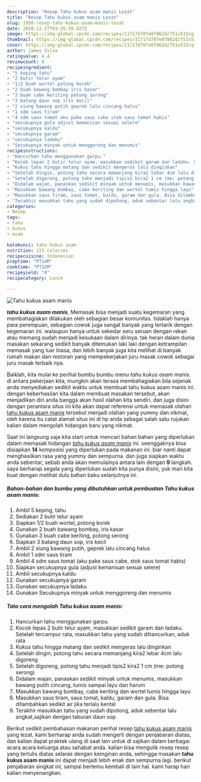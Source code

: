 ```yaml
---
description: "Resep Tahu kukus asam manis Lezat"
title: "Resep Tahu kukus asam manis Lezat"
slug: 1950-resep-tahu-kukus-asam-manis-lezat
date: 2020-11-27T03:35:39.827Z
image: https://img-global.cpcdn.com/recipes/11717d707e0f062d/751x532cq70/tahu-kukus-asam-manis-foto-resep-utama.jpg
thumbnail: https://img-global.cpcdn.com/recipes/11717d707e0f062d/751x532cq70/tahu-kukus-asam-manis-foto-resep-utama.jpg
cover: https://img-global.cpcdn.com/recipes/11717d707e0f062d/751x532cq70/tahu-kukus-asam-manis-foto-resep-utama.jpg
author: James Silva
ratingvalue: 4.4
reviewcount: 9
recipeingredient:
- "5 keping tahu"
- "2 butir telur ayam"
- "1/2 buah wortel potong korek"
- "2 buah bawang bombay iris kasar"
- "3 buah cabe keriting potong serong"
- "3 batang daun sop iris kecil"
- "2 siung bawang putih geprek lalu cincang halus"
- "1 sdm saus tiram"
- "4 sdm saus tomat aku pake saus cabe stok saus tomat habis"
- "secukupnya gula adjust kemanisan sesuai selere"
- "secukupnya kaldu"
- "secukupnya garam"
- "secukupnya ladaku"
- "Secukupnya minyak untuk menggoreng dan menumis"
recipeinstructions:
- "Hancurkan tahu menggunakan garpu."
- "Kocok lepas 2 butir telur ayam, masukkan sedikit garam dan ladaku. Setelah tercampur rata, masukkan tahu yang sudah dihancurkan, aduk rata"
- "Kukus tahu hingga matang dan sedikit mengeras lalu dinginkan"
- "Setelah dingin, potong tahu secara memanjang kira2 lebar 4cm lalu digoreng"
- "Setelah digoreng, potong tahu menjadi tipis2 kira2 1 cm (me: potong serong)"
- "Didalam wajan, panaskan sedikit minyak untuk menumis, masukkan bawang putih cincang, tumis sampai layu dan harum"
- "Masukkan bawang bombay, cabe keriting dan wortel tumis hingga layu"
- "Masukkan saus tiram, saus tomat, kaldu, garam dan gula. Bisa ditambahkan sedikit air jika terlalu kental"
- "Terakhir masukkan tahu yang sudah dipotong, aduk sebentar lalu angkat,sajikan dengan taburan daun sop"
categories:
- Resep
tags:
- tahu
- kukus
- asam

katakunci: tahu kukus asam 
nutrition: 223 calories
recipecuisine: Indonesian
preptime: "PT14M"
cooktime: "PT32M"
recipeyield: "4"
recipecategory: Lunch

---
```



![Tahu kukus asam manis](https://img-global.cpcdn.com/recipes/11717d707e0f062d/751x532cq70/tahu-kukus-asam-manis-foto-resep-utama.jpg)

<b><i>tahu kukus asam manis</i></b>, Memasak bisa menjadi suatu kegemaran yang membahagiakan dilakukan oleh sebagian besar komunitas. tidaklah hanya para perempuan, sebagian cowok juga sangat banyak yang tertarik dengan kegemaran ini. walaupun hanya untuk sekedar seru seruan dengan rekan atau memang sudah menjadi kesukaan dalam dirinya. tak heran dalam dunia masakan sekarang sedikit banyak ditemukan laki laki dengan ketrampilan memasak yang luar biasa, dan lebih banyak juga kita melihat di banyak rumah makan dan restoran yang mempekerjakan juru masak cowok sebagai juru masak terbaik nya.



Baiklah, kita mulai ke perihal bumbu bumbu menu <i>tahu kukus asam manis</i>. di antara pekerjaan kita, mungkin akan terasa membahagiakan bila sejenak anda menyediakan sedikit waktu untuk membuat tahu kukus asam manis ini. dengan keberhasilan kita dalam membuat masakan tersebut, akan menjadikan diri anda bangga akan hasil olahan kita sendiri. dan juga disini dengan perantara situs ini kita akan dapat referensi untuk memasak olahan <u>tahu kukus asam manis</u> tersebut menjadi olahan yang yummy dan nikmat, oleh karena itu catat alamat situs ini di hp anda sebagai salah satu rujukan kalian dalam mengolah hidangan baru yang nikmat.


Saat ini langsung saja kita start untuk mencari bahan bahan yang diperlukan dalam memasak hidangan <u><i>tahu kukus asam manis</i></u> ini. seenggaknya bisa disiapkan <b>14</b> komposisi yang diperlukan pada makanan ini. biar nanti dapat menghasilkan rasa yang yummy dan sempurna. dan juga siapkan waktu anda sebentar, sebab anda akan memulainya antara lain dengan <b>9</b> langkah. saya berharap segala yang diperlukan sudah kita punya disini, yuk mari kita buat dengan melihat dulu bahan baku selanjutnya ini.

<!--inarticleads1-->

##### Bahan-bahan dan bumbu yang dibutuhkan untuk pembuatan Tahu kukus asam manis:

1. Ambil 5 keping, tahu
1. Sediakan 2 butir telur ayam
1. Siapkan 1/2 buah wortel, potong korek
1. Gunakan 2 buah bawang bombay, iris kasar
1. Gunakan 3 buah cabe keriting, potong serong
1. Siapkan 3 batang daun sop, iris kecil
1. Ambil 2 siung bawang putih, geprek lalu cincang halus
1. Ambil 1 sdm saus tiram
1. Ambil 4 sdm saus tomat (aku pake saus cabe, stok saus tomat habis)
1. Siapkan secukupnya gula (adjust kemanisan sesuai selere)
1. Ambil secukupnya kaldu
1. Gunakan secukupnya garam
1. Gunakan secukupnya ladaku
1. Gunakan Secukupnya minyak untuk menggoreng dan menumis




<!--inarticleads2-->

##### Tata cara mengolah Tahu kukus asam manis:

1. Hancurkan tahu menggunakan garpu.
1. Kocok lepas 2 butir telur ayam, masukkan sedikit garam dan ladaku. Setelah tercampur rata, masukkan tahu yang sudah dihancurkan, aduk rata
1. Kukus tahu hingga matang dan sedikit mengeras lalu dinginkan
1. Setelah dingin, potong tahu secara memanjang kira2 lebar 4cm lalu digoreng
1. Setelah digoreng, potong tahu menjadi tipis2 kira2 1 cm (me: potong serong)
1. Didalam wajan, panaskan sedikit minyak untuk menumis, masukkan bawang putih cincang, tumis sampai layu dan harum
1. Masukkan bawang bombay, cabe keriting dan wortel tumis hingga layu
1. Masukkan saus tiram, saus tomat, kaldu, garam dan gula. Bisa ditambahkan sedikit air jika terlalu kental
1. Terakhir masukkan tahu yang sudah dipotong, aduk sebentar lalu angkat,sajikan dengan taburan daun sop




Berikut sedikit pembahasan makanan perihal resep <u>tahu kukus asam manis</u> yang lezat. kami berharap anda sudah mengerti dengan penjabaran diatas, dan kalian dapat praktek ulang di saat lain untuk di sajikan dalam berbagai acara acara keluarga atau sahabat anda. kalian bisa mengulik resep resep yang tertulis diatas selaras dengan keinginan anda, sehingga masakan <b>tahu kukus asam manis</b> ini dapat menjadi lebih enak dan sempurna lagi. berikut penjabaran singkat ini, sampai bertemu kembali di lain hal. kami harap hari kalian menyenangkan.
